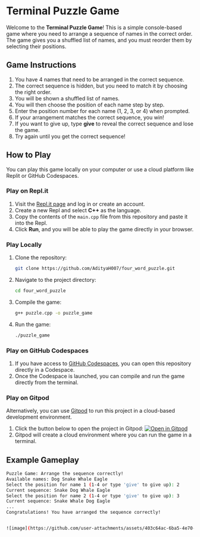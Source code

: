 # Terminal Puzzle Game

Welcome to the **Terminal Puzzle Game**! This is a simple console-based game where you need to arrange a sequence of names in the correct order. The game gives you a shuffled list of names, and you must reorder them by selecting their positions.

## Game Instructions

1. You have 4 names that need to be arranged in the correct sequence.
2. The correct sequence is hidden, but you need to match it by choosing the right order.
3. You will be shown a shuffled list of names.
4. You will then choose the position of each name step by step.
5. Enter the position number for each name (1, 2, 3, or 4) when prompted.
6. If your arrangement matches the correct sequence, you win!
7. If you want to give up, type **give** to reveal the correct sequence and lose the game.
8. Try again until you get the correct sequence!

## How to Play

You can play this game locally on your computer or use a cloud platform like Replit or GitHub Codespaces.

### Play on Repl.it

1. Visit the [Repl.it page](https://replit.com) and log in or create an account.
2. Create a new Repl and select **C++** as the language.
3. Copy the contents of the `main.cpp` file from this repository and paste it into the Repl.
4. Click **Run**, and you will be able to play the game directly in your browser.

### Play Locally

1. Clone the repository:
    ```bash
    git clone https://github.com/AdityaH007/four_word_puzzle.git
    ```
2. Navigate to the project directory:
    ```bash
    cd four_word_puzzle
    ```
3. Compile the game:
    ```bash
    g++ puzzle.cpp -o puzzle_game
    ```
4. Run the game:
    ```bash
    ./puzzle_game
    ```

### Play on GitHub Codespaces

1. If you have access to [GitHub Codespaces](https://github.com/features/codespaces), you can open this repository directly in a Codespace.
2. Once the Codespace is launched, you can compile and run the game directly from the terminal.

### Play on Gitpod

Alternatively, you can use [Gitpod](https://gitpod.io/) to run this project in a cloud-based development environment.

1. Click the button below to open the project in Gitpod:
   [![Open in Gitpod](https://gitpod.io/button/open-in-gitpod.svg)](https://gitpod.io/#https://github.com/your-username/terminal-puzzle-game)
2. Gitpod will create a cloud environment where you can run the game in a terminal.

## Example Gameplay

```bash
Puzzle Game: Arrange the sequence correctly!
Available names: Dog Snake Whale Eagle
Select the position for name 1 (1-4 or type 'give' to give up): 2
Current sequence: Snake Dog Whale Eagle
Select the position for name 2 (1-4 or type 'give' to give up): 3
Current sequence: Snake Whale Dog Eagle
...
Congratulations! You have arranged the sequence correctly!


![image](https://github.com/user-attachments/assets/403c64ac-6ba5-4e70-9ada-5cf1dd5f49f7)
